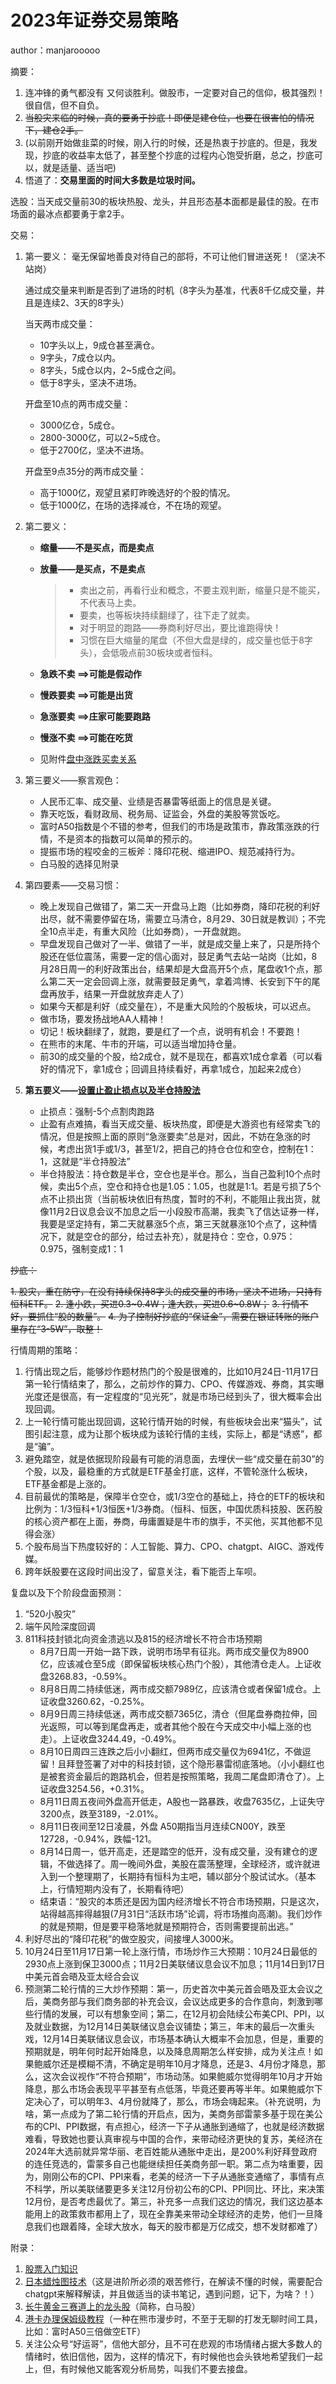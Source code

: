 # 2023年证券交易策略

author：manjarooooo

摘要：

1. 连冲锋的勇气都没有 又何谈胜利。做股市，一定要对自己的信仰，极其强烈！很自信，但不自负。
2. ~~当股灾来临的时候，真的要勇于抄底！即便是建仓位，也要在很害怕的情况下，建仓2手。~~ 
3. (以前刚开始做韭菜的时候，刚入行的时候，还是热衷于抄底的。但是，我发现，抄底的收益率太低了，甚至整个抄底的过程内心饱受折磨，总之，抄底可以，就是适量、适当吧)
4. 悟道了：**交易里面的时间大多数是垃圾时间。**

选股：当天成交量前30的板块热股、龙头，并且形态基本面都是最佳的股。在市场面的最冰点都要勇于拿2手。

交易：

1. 第一要义：
    毫无保留地善良对待自己的部将，不可让他们冒进送死！（坚决不站岗）

    通过成交量来判断是否到了进场的时机（8字头为基准，代表8千亿成交量，并且是连续2、3天的8字头）

    当天两市成交量：
    * 10字头以上，9成仓甚至满仓。
    * 9字头，7成仓以内。
    * 8字头，5成仓以内，2~5成仓之间。
    * 低于8字头，坚决不进场。

   开盘至10点的两市成交量：
   * 3000亿仓，5成仓。
   * 2800-3000亿，可以2~5成仓。
   * 低于2700亿，坚决不进场。

   开盘至9点35分的两市成交量：
   * 高于1000亿，观望且紧盯昨晚选好的个股的情况。
   * 低于1000亿，在场的选择减仓，不在场的观望。
2. 第二要义：
   * **缩量——不是买点，而是卖点**
   * **放量——是买点，不是卖点**

      > * 卖出之前，再看行业和概念，不要主观判断，缩量只是不能买，不代表马上卖。
      > * 要卖，也等板块持续翻绿了，往下走了就卖。
      > * 对于明显的跑路——券商利好尽出，要比谁跑得快！
      > * 习惯在巨大缩量的尾盘（不但大盘是绿的，成交量也低于8字头），会低吸点前30板块或者恒科。
   * **急跌不卖 ==>可能是假动作**
   * **慢跌要卖 ==>可能是出货**
   * **急涨要卖 ==>庄家可能要跑路**
   * **慢涨不卖 ==>可能在吃货**
   * 见附件[盘中涨跌买卖关系](./盘中涨跌买卖关系.png)

3. 第三要义——察言观色：
   * 人民币汇率、成交量、业绩是否暴雷等纸面上的信息是关键。
   * 靠天吃饭，看财政局、税务局、证监会，外盘的美股等赏饭吃。
   * 富时A50指数是个不错的参考，但我们的市场是政策市，靠政策涨跌的行情，不是资本的指数可以简单的预示的。
   * 提振市场的程咬金的三板斧：降印花税、缩进IPO、规范减持行为。
   * 白马股的选择见附录

4. 第四要素——交易习惯：
   * 晚上发现自己做错了，第二天一开盘马上跑（比如券商，降印花税的利好出尽，就不需要停留在场，需要立马清仓，8月29、30日就是教训）；不完全10点半走，有重大风险（比如券商），一开盘就跑。
   * 早盘发现自己做对了一半、做错了一半，就是成交量上来了，只是所持个股还在低位震荡，需要一定的信心面对，鼓足勇气去站一站岗（比如，8月28日周一的利好政策出台，结果却是大盘高开5个点，尾盘收1个点，那么第二天一定会回调上涨，就需要鼓足勇气，拿着鸿博、长安到下午的尾盘再放手，结果一开盘就放弃走人了）
   * 如果今天都是利好（成交量在），不是重大风险的个股板块，可以迟点。
   * 做市场，要发扬战地AA人精神！
   * 切记！板块翻绿了，就跑，要是红了一个点，说明有机会！不要跑！
   * 在熊市的末尾、牛市的开端，可以适当增加持仓量。
   * 前30的成交量的个股，给2成仓，就不是现在，都喜欢1成仓拿着（可以看好的情况下，拿1成仓；回调且持续看好，再拿1成仓，加起来2成仓）

5. **第五要义——[设置止盈止损点以及半仓持股法](./设置止盈止损点以及半仓法.mp4)**
   * 止损点：强制-5个点割肉跑路
   * 止盈有点难搞，看当天成交量、板块热度，即便是大游资也有经常卖飞的情况，但是按照上面的原则“急涨要卖”总是对，因此，不妨在急涨的时候，考虑出货1手或1/3，甚至1/2，把自己的持仓仓位和空仓，控制在1：1，这就是“半仓持股法”
   * 半仓持股法：持仓数是半仓，空仓也是半仓。那么，当自己盈利10个点时候，卖出5个点，空仓和持仓也是1.05：1.05，也就是1:1。若是亏损了5个点不止损出货（当前板块依旧有热度，暂时的不利，不能阻止我出货，就像11月2日议息会议不加息之后一小段股市高潮，我卖飞了信达证券一样，我要是坚定持有，第二天就暴涨5个点，第三天就暴涨10个点了，这种情况下，就是空仓的部分，给过去补充），就是持仓：空仓，0.975：0.975，强制变成1：1

~~抄底：~~

~~1. 股灾，重在防守，在没有持续保持8字头的成交量的市场，坚决不进场，只持有恒科ETF。~~
~~2. 逢小跌，买进0.3~0.4W；逢大跌，买进0.6~0.8W；~~
~~3. 行情不好，要抓住“股的数量”。~~
~~4. 为了控制好抄底的“保证金”，需要在银证转账的账户里存在“3-5W”，取整！~~

行情周期的策略：

1. 行情出现之后，能够炒作题材热门的个股是很难的，比如10月24日-11月17日第一轮行情结束了，那么，之前炒作的算力、CPO、传媒游戏、券商，其实曝光度还是很高，有一定程度的“见光死”，就是市场已经到头了，很大概率会出现回调。
2. 上一轮行情可能出现回调，这轮行情开始的时候，有些板块会出来“猫头”，试图引起注意，成为让那个板块成为该轮行情的主线，实际上，都是“诱惑”，都是“骗”。
3. 避免踏空，就是依据现阶段最有可能的消息面，去埋伏一些“成交量在前30”的个股，以及，最稳重的方式就是ETF基金打底，这样，不管轮涨什么板块，ETF基金都是上涨的。
4. 目前最优的策略是，保障半仓空仓，或1/3空仓的基础上，持仓的ETF的板块和比例为：1/3恒科+1/3恒医+1/3券商。（恒科、恒医，中国优质科技股、医药股的核心资产都在上面，券商，毋庸置疑是牛市的旗手，不买他，买其他都不见得会涨）
5. 个股布局当下热度较好的：人工智能、算力、CPO、chatgpt、AIGC、游戏传媒。
6. 跨年妖股要在这段时间出没了，留意关注，看下能否上车呗。

复盘以及下个阶段盘面预测：

1. “520小股灾”
2. 端午风险深度回调
3. 811科技封锁北向资金溃逃以及815的经济增长不符合市场预期
   * 8月7日周一开始一路下跌，说明市场早有征兆。两市成交量仅为8900亿，应该减仓至5成（即保留板块核心热门个股），其他清仓走人。上证收盘3268.83，-0.59%。
   * 8月8日周二持续低迷，两市成交额7989亿，应该清仓或者保留1成仓。上证收盘3260.62，-0.25%。
   * 8月9日周三持续低迷，两市成交额7365亿，清仓（但尾盘券商拉伸，回光返照，可以等到尾盘再走，或者其他个股在今天成交中小幅上涨的也走）。上证收盘3244.49，-0.49%。
   * 8月10日周四三连跌之后小小翻红，但两市成交量仅为6941亿，不做逗留！且拜登签署了对中的科技封锁，这个隐形暴雷彻底落地。（小小翻红也是被套资金最后的跑路机会，但若是按照策略，我周二尾盘即清仓了）。上证收盘3254.56，+0.31%。
   * 8月11日周五夜间外盘高开低走，A股也一路暴跌，收盘7635亿，上证失守3200点，跌至3189，-2.01%。
   * 8月11日夜间至12日凌晨，外盘 A50期指当月连续CN00Y，跌至12728，-0.94%，跌幅-121。
   * 8月14日周一，低开高走，还是踏空的低开，没有成交量，没有建仓的逻辑，不做选择了。周一晚间外盘，美股在震荡整理，全球经济，或许就进入到一个整理期了，长期持有恒科为主吧，辅以部分个股试试水。（基本上，行情短期内没有了，长期看待吧）
   * 结束语：“股灾的本质还是因为国内经济增长不符合市场预期，只是这次，站得越高摔得越狠(7月31日“活跃市场”论调，将市场推向高潮)。我们炒作的就是预期，但是要平稳落地就是预期符合，否则需要提前出逃。”
4. 利好尽出的“降印花税”的做空股灾，间接埋人3000米。
5. 10月24日至11月17日第一轮上涨行情，市场炒作三大预期：10月24日最低的2930点上涨到保卫3000点；11月2日美联储议息会议不加息；11月14日到17日中美元首会晤及亚太经合会议
6. 预测第二轮行情的三大炒作预期：第一，历史首次中美元首会晤及亚太会议之后，美商务部与我们商务部的补充会议，会议达成更多的合作意向，刺激到哪些行情的发展，可以有想象空间；第二，在12月初会陆续公布美CPI、PPI，以及就业数据，为12月14日美联储议息会议铺垫；第三，年末的最后一次重头戏，12月14日美联储议息会议，市场基本确认大概率不会加息，但是，重要的预期就是，明年何时起开始降息，以及降息周期怎么样安排，成为关注点！如果鲍威尔还是模糊不清，不确定是明年10月才降息，还是3、4月份才降息，那么，这次会议视作“不符合预期”，市场动荡。如果鲍威尔觉得明年10月才开始降息，那么市场会表现平平甚至有点低落，毕竟还要再等半年。如果鲍威尔下定决心了，可以明年3、4月份就降了，那么，市场会嗨起来。（补充说明，为啥，第一点成为了第二轮行情的开启点，因为，美商务部雷蒙多基于现在美公布的CPI、PPI数据，有点担心，经济一下子从通胀到通缩了，也就是经济数据难看，导致她也要认真审视与中国的合作，来带动经济更快的复苏，美经济在2024年大选前就异常华丽、老百姓能从通胀中走出，是200%利好拜登政府的连任竞选的，雷蒙多自己也能继续担任美商务部一职。第二点为啥重要，因为，刚刚公布的CPI、PPI来看，老美的经济一下子从通胀变通缩了，事情有点不科学，所以美联储要更多关注12月份初公布的CPI、PPI同比、环比，来决策12月份，是否考虑最优了。第三，补充多一点我们这边的情况，我们这边基本能用上的政策救市都用上了，现在全靠美来带动全球经济的走势，他们一旦降息我们也跟着降，全球大放水，每天的股市都是万亿成交，想不发财都难了）


附录：

1. [股票入门知识](./股票入门基础指南.pdf)
2. [日本蜡烛图技术](./日本蜡烛图技术.epub)（这是进阶所必须的艰苦修行，在解读不懂的时候，需要配合chatgpt来解释解读，并且做适当的读书笔记，遇到问题，记下，为啥？！）
3. [长牛黄金三赛道上的龙头股](./长牛黄金三赛道上的龙头股.md)（简称，白马股）
4. [港卡办理保姆级教程](./港卡办理保姆级教程.md)（一种在熊市漫步时，不至于无聊的打发无聊时间工具，比如：富时A50三倍做空ETF）
5. 关注公众号“好运哥”，信他大部分，且不可在悲观的市场情绪占据大多数人的情绪时，依旧信他，因为，这样的情况下，有时候他也会头铁地希望我们一起上，但，有时候他又能客观分析局势，叫我们不要去接盘。